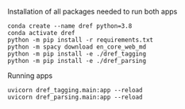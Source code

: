 Installation of all packages needed to run both apps

```
conda create --name dref python=3.8
conda activate dref
python -m pip install -r requirements.txt
python -m spacy download en_core_web_md
python -m pip install -e ./dref_tagging
python -m pip install -e ./dref_parsing
```

Running apps

```
uvicorn dref_tagging.main:app --reload
uvicorn dref_parsing.main:app --reload
```
